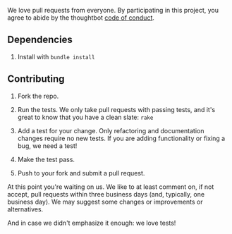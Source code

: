 We love pull requests from everyone. By participating in this project, you
agree to abide by the thoughtbot [code of conduct].

[code of conduct]: https://thoughtbot.com/open-source-code-of-conduct

## Dependencies

1. Install with `bundle install`

## Contributing

1. Fork the repo.

2. Run the tests. We only take pull requests with passing tests, and it's great
to know that you have a clean slate: `rake`

3. Add a test for your change. Only refactoring and documentation changes
require no new tests. If you are adding functionality or fixing a bug, we need
a test!

4. Make the test pass.

5. Push to your fork and submit a pull request.


At this point you're waiting on us. We like to at least comment on, if not
accept, pull requests within three business days (and, typically, one business
day). We may suggest some changes or improvements or alternatives.

And in case we didn't emphasize it enough: we love tests!
